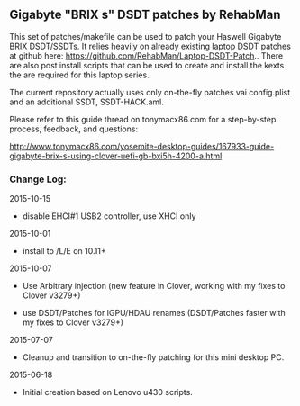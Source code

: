 ## Gigabyte "BRIX s" DSDT patches by RehabMan

This set of patches/makefile can be used to patch your Haswell Gigabyte BRIX DSDT/SSDTs.  It relies heavily on already existing laptop DSDT patches at github here: https://github.com/RehabMan/Laptop-DSDT-Patch.. There are also post install scripts that can be used to create and install the kexts the are required for this laptop series.

The current repository actually uses only on-the-fly patches vai config.plist and an additional SSDT, SSDT-HACK.aml.

Please refer to this guide thread on tonymacx86.com for a step-by-step process, feedback, and questions:

http://www.tonymacx86.com/yosemite-desktop-guides/167933-guide-gigabyte-brix-s-using-clover-uefi-gb-bxi5h-4200-a.html


### Change Log:

2015-10-15

- disable EHCI#1 USB2 controller, use XHCI only


2015-10-01

- install to /L/E on 10.11+


2015-10-07 

- Use Arbitrary injection (new feature in Clover, working with my fixes to Clover v3279+)

- use DSDT/Patches for IGPU/HDAU renames (DSDT/Patches faster with my fixes to Clover v3279+)


2015-07-07

- Cleanup and transition to on-the-fly patching for this mini desktop PC.


2015-06-18

- Initial creation based on Lenovo u430 scripts.
